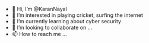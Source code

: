 - 👋 Hi, I’m @KaranNayal
- 👀 I’m interested in playing cricket, surfing the internet
- 🌱 I’m currently learning about cyber security
- 💞️ I’m looking to collaborate on ...
- 📫 How to reach me ...

<!---
KaranNayal/KaranNayal is a ✨ special ✨ repository because its `README.md` (this file) appears on your GitHub profile.
You can click the Preview link to take a look at your changes.
--->
